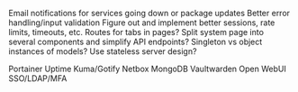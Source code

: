 Email notifications for services going down or package updates
Better error handling/input validation
Figure out and implement better sessions, rate limits, timeouts, etc.
Routes for tabs in pages?
Split system page into several components and simplify API endpoints?
Singleton vs object instances of models?
Use stateless server design?

Portainer
Uptime Kuma/Gotify
Netbox
MongoDB
Vaultwarden
Open WebUI
SSO/LDAP/MFA